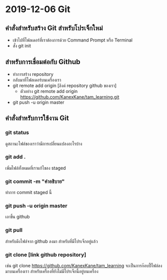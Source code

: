 # 2019-12-06 Git

## คำสั่งสำหรับสร้าง Git สำหรับโปรเจ็กใหม่
- เข้าไปที่โฟลเดอร์ที่เราต้องการด้วย Command Prompt หรือ Terminal
- สั่ง git init

## สำหรับการเชื่อมต่อกับ Github
- ทำการสร้าง repository
- กลับมาที่โฟลเดอร์บนเครื่องเรา
- git remote add origin [ลิงค์ repository github ของเรา]
	- ตัวอย่าง git remote add origin https://github.com/KanexKane/tam_learning.git
- git push -u origin master


## คำสั่งสำหรับการใช้งาน Git

### git status
ดูสถานะไฟล์ของเราว่ามีการเปลี่ยนแปลงอะไรบ้าง

### git add .
เพิ่มไฟล์ทั้งหมดที่เราแก้ไขลง staged

### git commit -m "คำอธิบาย"
ทำการ commit staged นี้

### git push -u origin master
เอาขึ้น github

### git pull
สำหรับดึงไฟล์จาก github ลงมา สำหรับที่มีโปรเจ็กอยู่แล้ว

### git clone [link github repository]
เช่น git clone https://github.com/KanexKane/tam_learning จะเป็นการก๊อบปี้ไฟล์ลงมาบนเครื่องเรา สำหรับเครื่องที่ยังไม่มีโปรเจ็กนี้อยู่บนเครื่อง